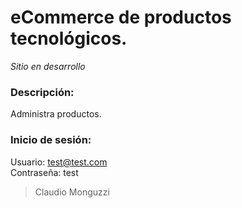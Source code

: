 # eCommerce de productos tecnológicos.

_Sitio en desarrollo_

### Descripción:
Administra productos.

### Inicio de sesión:
Usuario: test@test.com </br>
Contraseña: test

> Claudio Monguzzi
